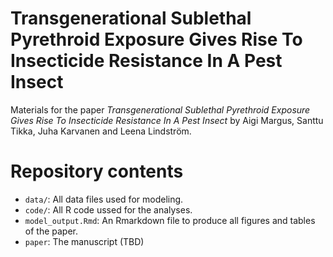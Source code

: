 # Transgenerational Sublethal Pyrethroid Exposure Gives Rise To Insecticide Resistance In A Pest Insect

Materials for the paper *Transgenerational Sublethal Pyrethroid Exposure Gives Rise To Insecticide Resistance In A Pest Insect* by Aigi Margus, Santtu Tikka, Juha Karvanen and Leena Lindström.

# Repository contents

 - `data/`: All data files used for modeling.
 - `code/`: All R code ussed for the analyses.
 - `model_output.Rmd`: An Rmarkdown file to produce all figures and tables of the paper.
 - `paper`: The manuscript (TBD)

